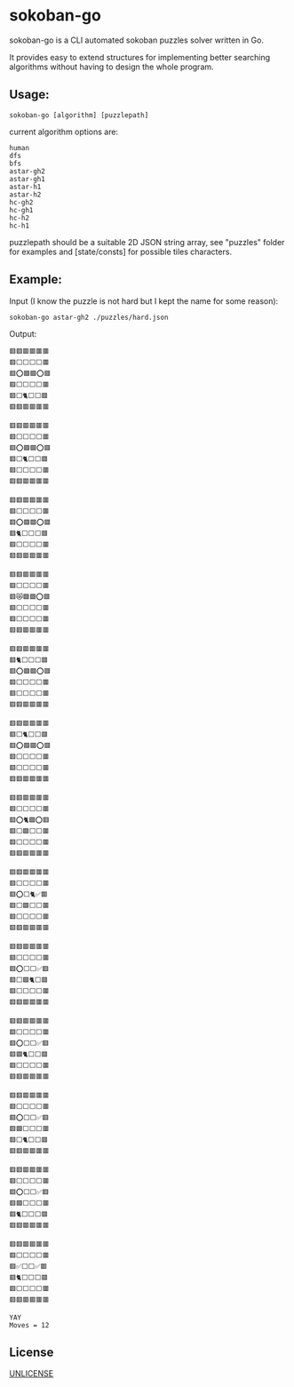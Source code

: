 # sokoban-go
sokoban-go is a CLI automated sokoban puzzles solver written in Go.

It provides easy to extend structures for implementing better searching algorithms
without having to design the whole program.

## Usage:

	sokoban-go [algorithm] [puzzlepath]

current algorithm options are:

	human
	dfs
	bfs
	astar-gh2
	astar-gh1
	astar-h1
	astar-h2
	hc-gh2
	hc-gh1
	hc-h2
	hc-h1

puzzlepath should be a suitable 2D JSON string array,
see "puzzles" folder for examples and [state/consts] for possible tiles characters.

## Example:
Input (I know the puzzle is not hard but I kept the name for some reason):

    sokoban-go astar-gh2 ./puzzles/hard.json

Output:
```
🟥🟥🟥🟥🟥🟥
🟥⬜⬜⬜⬜🟥
🟥⭕🟩🟩⭕🟥
🟥⬜⬜⬜⬜🟥
🟥⬜🐈⬜⬜🟥
🟥🟥🟥🟥🟥🟥

🟥🟥🟥🟥🟥🟥
🟥⬜⬜⬜⬜🟥
🟥⭕🟩🟩⭕🟥
🟥⬜🐈⬜⬜🟥
🟥⬜⬜⬜⬜🟥
🟥🟥🟥🟥🟥🟥

🟥🟥🟥🟥🟥🟥
🟥⬜⬜⬜⬜🟥
🟥⭕🟩🟩⭕🟥
🟥🐈⬜⬜⬜🟥
🟥⬜⬜⬜⬜🟥
🟥🟥🟥🟥🟥🟥

🟥🟥🟥🟥🟥🟥
🟥⬜⬜⬜⬜🟥
🟥😿🟩🟩⭕🟥
🟥⬜⬜⬜⬜🟥
🟥⬜⬜⬜⬜🟥
🟥🟥🟥🟥🟥🟥

🟥🟥🟥🟥🟥🟥
🟥🐈⬜⬜⬜🟥
🟥⭕🟩🟩⭕🟥
🟥⬜⬜⬜⬜🟥
🟥⬜⬜⬜⬜🟥
🟥🟥🟥🟥🟥🟥

🟥🟥🟥🟥🟥🟥
🟥⬜🐈⬜⬜🟥
🟥⭕🟩🟩⭕🟥
🟥⬜⬜⬜⬜🟥
🟥⬜⬜⬜⬜🟥
🟥🟥🟥🟥🟥🟥

🟥🟥🟥🟥🟥🟥
🟥⬜⬜⬜⬜🟥
🟥⭕🐈🟩⭕🟥
🟥⬜🟩⬜⬜🟥
🟥⬜⬜⬜⬜🟥
🟥🟥🟥🟥🟥🟥

🟥🟥🟥🟥🟥🟥
🟥⬜⬜⬜⬜🟥
🟥⭕⬜🐈✅🟥
🟥⬜🟩⬜⬜🟥
🟥⬜⬜⬜⬜🟥
🟥🟥🟥🟥🟥🟥

🟥🟥🟥🟥🟥🟥
🟥⬜⬜⬜⬜🟥
🟥⭕⬜⬜✅🟥
🟥⬜🟩🐈⬜🟥
🟥⬜⬜⬜⬜🟥
🟥🟥🟥🟥🟥🟥

🟥🟥🟥🟥🟥🟥
🟥⬜⬜⬜⬜🟥
🟥⭕⬜⬜✅🟥
🟥🟩🐈⬜⬜🟥
🟥⬜⬜⬜⬜🟥
🟥🟥🟥🟥🟥🟥

🟥🟥🟥🟥🟥🟥
🟥⬜⬜⬜⬜🟥
🟥⭕⬜⬜✅🟥
🟥🟩⬜⬜⬜🟥
🟥⬜🐈⬜⬜🟥
🟥🟥🟥🟥🟥🟥

🟥🟥🟥🟥🟥🟥
🟥⬜⬜⬜⬜🟥
🟥⭕⬜⬜✅🟥
🟥🟩⬜⬜⬜🟥
🟥🐈⬜⬜⬜🟥
🟥🟥🟥🟥🟥🟥

🟥🟥🟥🟥🟥🟥
🟥⬜⬜⬜⬜🟥
🟥✅⬜⬜✅🟥
🟥🐈⬜⬜⬜🟥
🟥⬜⬜⬜⬜🟥
🟥🟥🟥🟥🟥🟥

YAY
Moves = 12
```

## License
[UNLICENSE](./UNLICENSE)
